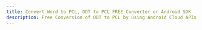 ---title: Convert Word to PCL, ODT to PCL FREE Converter or Android SDKdescription: Free Conversion of ODT to PCL by using Android Cloud APIs & SDKs. Also Create, Edit & Render Microsoft Word & OpenOffice documents in the Cloud.---